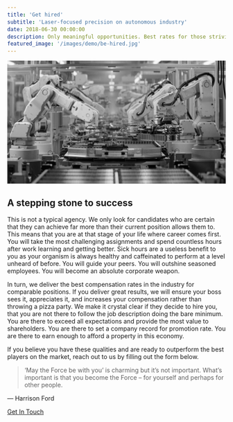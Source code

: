 ```yaml
---
title: 'Get hired'
subtitle: 'Laser-focused precision on autonomous industry'
date: 2018-06-30 00:00:00
description: Only meaningful opportunities. Best rates for those striving for excellence.
featured_image: '/images/demo/be-hired.jpg'
---
```


![](/images/demo/be-hired-2.jpg)

## A stepping stone to success

This is not a typical agency. We only look for candidates who are certain that they can achieve far more than their current position allows them to. This means that you are at that stage of your life where career comes first. You will take the most challenging assignments and spend countless hours after work learning and getting better. Sick hours are a useless benefit to you as your organism is always healthy and caffeinated to perform at a level unheard of before. You will guide your peers. You will outshine seasoned employees. You will become an absolute corporate weapon.


In turn, we deliver the best compensation rates in the industry for comparable positions. If you deliver great results, we will ensure your boss sees it, appreciates it, and increases your compensation rather than throwing a pizza party. We make it crystal clear if they decide to hire you, that you are not there to follow the job description doing the bare minimum. You are there to exceed all expectations and provide the most value to shareholders. You are there to set a company record for promotion rate. You are there to earn enough to afford a property in this economy.


If you believe you have these qualities and are ready to outperform the best players on the market, reach out to us by filling out the form below. 


> ‘May the Force be with you’ is charming but it’s not important. What’s important is that you become the Force – for yourself and perhaps for other people.

— Harrison Ford

<a href="https://autonomyheroes.com/get-hired" class="button button--large">Get In Touch</a>
